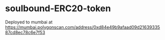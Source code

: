 # soulbound-ERC20-token

Deployed to mumbai at https://mumbai.polygonscan.com/address/0xd84e49b9afaad09d2163933587cd8ec78c6e7f53
